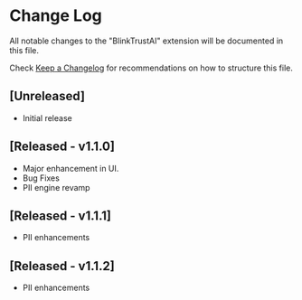 # Change Log

All notable changes to the "BlinkTrustAI" extension will be documented in this file.

Check [Keep a Changelog](http://keepachangelog.com/) for recommendations on how to structure this file.

## [Unreleased]

- Initial release

## [Released - v1.1.0]

- Major enhancement in UI.
- Bug Fixes
- PII engine revamp

## [Released - v1.1.1]

- PII enhancements

## [Released - v1.1.2]

- PII enhancements
